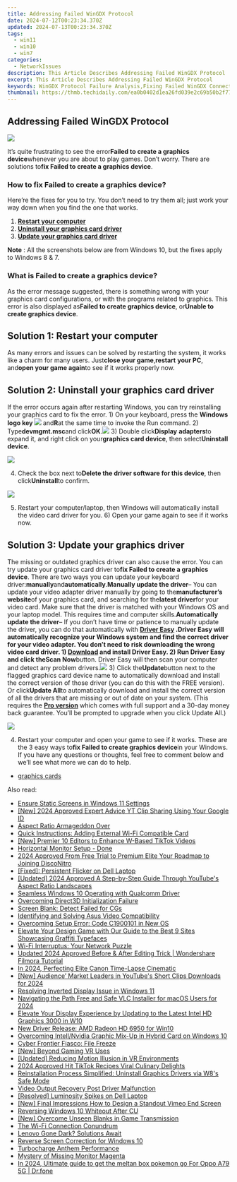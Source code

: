 ```yaml
---
title: Addressing Failed WinGDX Protocol
date: 2024-07-12T00:23:34.370Z
updated: 2024-07-13T00:23:34.370Z
tags:
  - win11
  - win10
  - win7
categories:
  - NetworkIssues
description: This Article Describes Addressing Failed WinGDX Protocol
excerpt: This Article Describes Addressing Failed WinGDX Protocol
keywords: WinGDX Protocol Failure Analysis,Fixing Failed WinGDX Connection Issues,Troubleshooting WinGDX Communication Errors,Understanding WinGDX Protocol Malfunctions,Addressing Common WinGDX Problems,Resolving WinGDX Protocol Errors and Failures,WinGDX Error Handling Techniques
thumbnail: https://thmb.techidaily.com/ea0b0402d1ea26fd039e2c69b50b2f77be9bc5a66db4bea78463e158540cfbfa.jpg
---
```


## Addressing Failed WinGDX Protocol

![](https://images.drivereasy.com/wp-content/uploads/2018/03/img_5aa10d09a7144.png)

It’s quite frustrating to see the error**Failed to create a graphics device**whenever you are about to play games. Don’t worry. There are solutions to**fix Failed to create a graphics device**.

### How to fix Failed to create a graphics device?

Here’re the fixes for you to try. You don’t need to try them all; just work your way down when you find the one that works.

1. [**Restart your computer**](#Way1)
2. [**Uninstall your graphics card driver**](#Way2)
3. [**Update your graphics card driver**](#Way3)

**Note** : All the screenshots below are from Windows 10, but the fixes apply to Windows 8 & 7.

### What is Failed to create a graphics device?

As the error message suggested, there is something wrong with your graphics card configurations, or with the programs related to graphics. This error is also displayed as**Failed to create graphics device**, or**Unable to create graphics device**.

## **Solution 1: Restart your computer**

As many errors and issues can be solved by restarting the system, it works like a charm for many users. Just**close your game**,**restart** **your PC**, and**open your game again**to see if it works properly now.

## **Solution 2: Uninstall your graphics card driver**

If the error occurs again after restarting Windows, you can try reinstalling your graphics card to fix the error. 1) On your keyboard, press the **Windows logo key ![](https://images.drivereasy.com/wp-content/uploads/2017/09/img_59b0b16974940.png)** and**R**at the same time to invoke the Run command. 2) Type**devmgmt.msc**and click**OK**.![](https://images.drivereasy.com/wp-content/uploads/2018/03/img_5aa0d3ef63ef1.png) 3) Double click**Display** **adapters**to expand it, and right click on your**graphics card device**, then select**Uninstall device**.

![](https://images.drivereasy.com/wp-content/uploads/2018/03/img_5aa10a4aacd66.jpg)

4) Check the box next to**Delete the driver software for this device**, then click**Uninstall**to confirm.

![](https://images.drivereasy.com/wp-content/uploads/2018/03/img_5aa10a965966a.png)

5) Restart your computer/laptop, then Windows will automatically install the video card driver for you. 6) Open your game again to see if it works now.

## **Solution 3: Update your graphics driver**

The missing or outdated graphics driver can also cause the error. You can try update your graphics card driver to**fix Failed to create a graphics device**. There are two ways you can update your keyboard driver:**manually**and**automatically**.**Manually update the driver**– You can update your video adapter driver manually by going to the**manufacturer’s website**of your graphics card, and searching for the**latest driver**for your video card. Make sure that the driver is matched with your Windows OS and your laptop model. This requires time and computer skills.**Automatically update the driver**– If you don’t have time or patience to manually update the driver, you can do that automatically with **[Driver Easy](https://tools.techidaily.com/drivereasy/download/) .**Driver Easy will automatically recognize your Windows system and find the correct driver for your video adapter. You don’t need to risk downloading the wrong video card driver. 1) **[Download](https://tools.techidaily.com/drivereasy/download/)** and install Driver Easy. 2) Run Driver Easy and click the**Scan Now**button. Driver Easy will then scan your computer and detect any problem drivers.![](https://images.drivereasy.com/wp-content/uploads/2018/03/img_5aa0d53e5ec14.png) 3) Click the**Update**button next to the flagged graphics card device name to automatically download and install the correct version of those driver (you can do this with the FREE version). Or click**Update All**to automatically download and install the correct version of all the drivers that are missing or out of date on your system. (This requires the **[Pro version](https://tools.techidaily.com/drivereasy/download/)**  which comes with full support and a 30-day money back guarantee. You’ll be prompted to upgrade when you click Update All.)

![](https://images.drivereasy.com/wp-content/uploads/2018/03/img_5aa10ea1b4f5e.jpg)

4) Restart your computer and open your game to see if it works. These are the 3 easy ways to**fix Failed to create graphics device**in your Windows. If you have any questions or thoughts, feel free to comment below and we’ll see what more we can do to help.

* [graphics cards](https://tools.techidaily.com/drivereasy/download/)

<ins class="adsbygoogle"
     style="display:block"
     data-ad-format="autorelaxed"
     data-ad-client="ca-pub-7571918770474297"
     data-ad-slot="1223367746"></ins>



<ins class="adsbygoogle"
     style="display:block"
     data-ad-client="ca-pub-7571918770474297"
     data-ad-slot="8358498916"
     data-ad-format="auto"
     data-full-width-responsive="true"></ins>



<span class="atpl-alsoreadstyle">Also read:</span>
<div><ul>
<li><a href="https://network-issues.techidaily.com/ensure-static-screens-in-windows-11-settings/"><u>Ensure Static Screens in Windows 11 Settings</u></a></li>
<li><a href="https://facebook-video-share.techidaily.com/new-2024-approved-expert-advice-yt-clip-sharing-using-your-google-id/"><u>[New] 2024 Approved  Expert Advice  YT Clip Sharing Using Your Google ID</u></a></li>
<li><a href="https://network-issues.techidaily.com/aspect-ratio-armageddon-over/"><u>Aspect Ratio Armageddon Over</u></a></li>
<li><a href="https://network-issues.techidaily.com/quick-instructions-adding-external-wi-fi-compatible-card/"><u>Quick Instructions: Adding External Wi-Fi Compatible Card</u></a></li>
<li><a href="https://tiktok-videos.techidaily.com/new-premier-10-editors-to-enhance-w-based-tiktok-videos/"><u>[New] Premier 10 Editors to Enhance W-Based TikTok Videos</u></a></li>
<li><a href="https://network-issues.techidaily.com/1719974452598-horizontal-monitor-setup-done/"><u>Horizontal Monitor Setup - Done</u></a></li>
<li><a href="https://discord-videos.techidaily.com/2024-approved-from-free-trial-to-premium-elite-your-roadmap-to-joining-disconitro/"><u>2024 Approved  From Free Trial to Premium Elite  Your Roadmap to Joining DiscoNitro</u></a></li>
<li><a href="https://network-issues.techidaily.com/fixed-persistent-flicker-on-dell-laptop/"><u>[Fixed]: Persistent Flicker on Dell Laptop</u></a></li>
<li><a href="https://facebook-record-videos.techidaily.com/updated-2024-approved-a-step-by-step-guide-through-youtubes-aspect-ratio-landscapes/"><u>[Updated] 2024 Approved  A Step-by-Step Guide Through YouTube's Aspect Ratio Landscapes</u></a></li>
<li><a href="https://network-issues.techidaily.com/seamless-windows-10-operating-with-qualcomm-driver/"><u>Seamless Windows 10 Operating with Qualcomm Driver</u></a></li>
<li><a href="https://network-issues.techidaily.com/overcoming-direct3d-initialization-failure/"><u>Overcoming Direct3D Initialization Failure</u></a></li>
<li><a href="https://network-issues.techidaily.com/screen-blank-detect-failed-for-cgs/"><u>Screen Blank: Detect Failed for CGs</u></a></li>
<li><a href="https://network-issues.techidaily.com/identifying-and-solving-asus-video-compatibility/"><u>Identifying and Solving Asus Video Compatibility</u></a></li>
<li><a href="https://network-issues.techidaily.com/overcoming-setup-error-code-c1900101-in-new-os/"><u>Overcoming Setup Error: Code C1900101 in New OS</u></a></li>
<li><a href="https://extra-tips.techidaily.com/elevate-your-design-game-with-our-guide-to-the-best-9-sites-showcasing-graffiti-typefaces/"><u>Elevate Your Design Game with Our Guide to the Best 9 Sites Showcasing Graffiti Typefaces</u></a></li>
<li><a href="https://network-issues.techidaily.com/wi-fi-interruptus-your-network-puzzle/"><u>Wi-Fi Interruptus: Your Network Puzzle</u></a></li>
<li><a href="https://ai-video-editing.techidaily.com/updated-2024-approved-before-and-after-editing-trick-wondershare-filmora-tutorial/"><u>Updated 2024 Approved Before & After Editing Trick | Wondershare Filmora Tutorial</u></a></li>
<li><a href="https://extra-skills.techidaily.com/in-2024-perfecting-elite-canon-time-lapse-cinematic/"><u>In 2024, Perfecting Elite Canon Time-Lapse Cinematic</u></a></li>
<li><a href="https://facebook-video-footage.techidaily.com/new-audience-market-leaders-in-youtubes-short-clips-downloads-for-2024/"><u>[New] Audience’ Market Leaders in YouTube's Short Clips Downloads for 2024</u></a></li>
<li><a href="https://network-issues.techidaily.com/resolving-inverted-display-issue-in-windows-11/"><u>Resolving Inverted Display Issue in Windows 11</u></a></li>
<li><a href="https://extra-approaches.techidaily.com/navigating-the-path-free-and-safe-vlc-installer-for-macos-users-for-2024/"><u>Navigating the Path  Free and Safe VLC Installer for macOS Users for 2024</u></a></li>
<li><a href="https://network-issues.techidaily.com/elevate-your-display-experience-by-updating-to-the-latest-intel-hd-graphics-3000-in-w10/"><u>Elevate Your Display Experience by Updating to the Latest Intel HD Graphics 3000 in W10</u></a></li>
<li><a href="https://network-issues.techidaily.com/new-driver-release-amd-radeon-hd-6950-for-win10/"><u>New Driver Release: AMD Radeon HD 6950 for Win10</u></a></li>
<li><a href="https://network-issues.techidaily.com/overcoming-intellnvidia-graphic-mix-up-in-hybrid-card-on-windows-10/"><u>Overcoming Intell/Nvidia Graphic Mix-Up in Hybrid Card on Windows 10</u></a></li>
<li><a href="https://network-issues.techidaily.com/cyber-frontier-fiasco-file-freeze/"><u>Cyber Frontier Fiasco: File Freeze</u></a></li>
<li><a href="https://fox-friendly.techidaily.com/new-beyond-gaming-vr-uses/"><u>[New] Beyond Gaming  VR Uses</u></a></li>
<li><a href="https://extra-skills.techidaily.com/updated-reducing-motion-illusion-in-vr-environments/"><u>[Updated] Reducing Motion Illusion in VR Environments</u></a></li>
<li><a href="https://tiktok-clips.techidaily.com/2024-approved-hit-tiktok-recipes-viral-culinary-delights/"><u>2024 Approved  Hit TikTok Recipes  Viral Culinary Delights</u></a></li>
<li><a href="https://network-issues.techidaily.com/reinstallation-process-simplified-uninstall-graphics-drivers-via-w8s-safe-mode/"><u>Reinstallation Process Simplified: Uninstall Graphics Drivers via W8's Safe Mode</u></a></li>
<li><a href="https://network-issues.techidaily.com/video-output-recovery-post-driver-malfunction/"><u>Video Output Recovery Post Driver Malfunction</u></a></li>
<li><a href="https://network-issues.techidaily.com/resolved-luminosity-spikes-on-dell-laptop/"><u>[Resolved] Luminosity Spikes on Dell Laptop</u></a></li>
<li><a href="https://vimeo-videos.techidaily.com/new-final-impressions-how-to-design-a-standout-vimeo-end-screen/"><u>[New] Final Impressions  How to Design a Standout Vimeo End Screen</u></a></li>
<li><a href="https://network-issues.techidaily.com/reversing-windows-10-whiteout-after-cu/"><u>Reversing Windows 10 Whiteout After CU</u></a></li>
<li><a href="https://on-screen-recording.techidaily.com/new-overcome-unseen-blanks-in-game-transmission/"><u>[New] Overcome Unseen Blanks in Game Transmission</u></a></li>
<li><a href="https://network-issues.techidaily.com/the-wi-fi-connection-conundrum/"><u>The Wi-Fi Connection Conundrum</u></a></li>
<li><a href="https://network-issues.techidaily.com/lenovo-gone-dark-solutions-await/"><u>Lenovo Gone Dark? Solutions Await</u></a></li>
<li><a href="https://network-issues.techidaily.com/reverse-screen-correction-for-windows-10/"><u>Reverse Screen Correction for Windows 10</u></a></li>
<li><a href="https://network-issues.techidaily.com/turbocharge-anthem-performance/"><u>Turbocharge Anthem Performance</u></a></li>
<li><a href="https://network-issues.techidaily.com/mystery-of-missing-monitor-magenta/"><u>Mystery of Missing Monitor Magenta</u></a></li>
<li><a href="https://android-pokemon-go.techidaily.com/in-2024-ultimate-guide-to-get-the-meltan-box-pokemon-go-for-oppo-a79-5g-drfone-by-drfone-virtual-android/"><u>In 2024, Ultimate guide to get the meltan box pokemon go For Oppo A79 5G | Dr.fone</u></a></li>
</ul></div>
